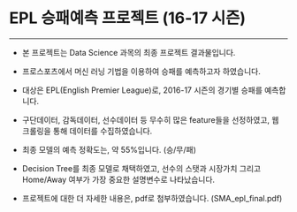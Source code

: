 # EPL 승패예측 프로젝트 (16-17 시즌)

------------------------------------------------------------

- 본 프로젝트는 Data Science 과목의 최종 프로젝트 결과물입니다.

- 프로스포츠에서 머신 러닝 기법을 이용하여 승패를 예측하고자 하였습니다.

- 대상은 EPL(English Premier League)로, 2016-17 시즌의 경기별 승패를 예측합니다.

- 구단데이터, 감독데이터, 선수데이터 등 무수히 많은 feature들을 선정하였고, 웹 크롤링을 통해 데이터를 수집하였습니다.

- 최종 모델의 예측 정확도는, 약 55%입니다. (승/무/패)

- Decision Tree를 최종 모델로 채택하였고, 선수의 스탯과 시장가치 그리고 Home/Away 여부가 가장 중요한 설명변수로 나타났습니다.

- 프로젝트에 대한 더 자세한 내용은, pdf로 첨부하였습니다. (SMA_epl_final.pdf)
